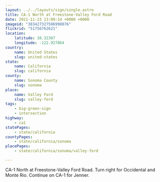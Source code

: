 ```yaml
---
layout: ../../layouts/sign/single.astro
title: CA-1 North at Freestone-Valley Ford Road
date: 2021-11-23 13:09:14 +0000 +0000
imageid: "383427327586998076"
flickrid: "51756762621"
location:
    latitude: 38.32307
    longitude: -122.927864
country:
    name: United States
    slug: united-states
state:
    name: California
    slug: california
county:
    name: Sonoma County
    slug: sonoma
place:
    name: Valley Ford
    slug: valley-ford
tags:
    - big-green-sign
    - intersection
highway:
    - ca1
statePages:
    - state/california
countyPages:
    - state/california/sonoma
placePages:
    - state/california/sonoma/valley-ford

---
```

CA-1 North at Freestone-Valley Ford Road.  Turn right for Occidental and Monte Rio.  Continue on CA-1 for Jenner.